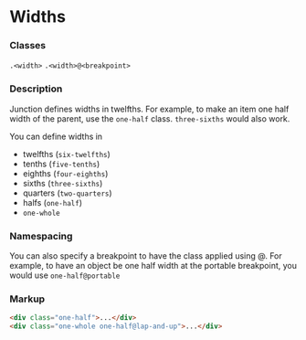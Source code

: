 # Widths

### Classes
`.<width>`
`.<width>@<breakpoint>`

### Description
Junction defines widths in twelfths. For example, to make an item one half width of the parent,
use the `one-half` class. `three-sixths` would also work.

You can define widths in
- twelfths (`six-twelfths`)
- tenths (`five-tenths`)
- eighths (`four-eighths`)
- sixths (`three-sixths`)
- quarters (`two-quarters`)
- halfs (`one-half`)
- `one-whole`

### Namespacing
You can also specify a breakpoint to have the class applied using @. For example, to have
an object be one half width at the portable breakpoint, you would use `one-half@portable`

### Markup
```html
<div class="one-half">...</div>
<div class="one-whole one-half@lap-and-up">...</div>
```
